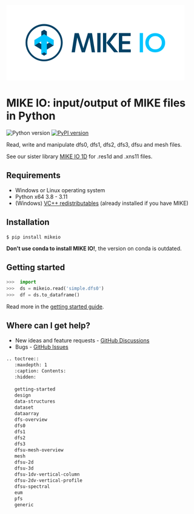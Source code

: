 
![](../images/logo/SVG/MIKE-IO-Logo-Pos-RGB.svg)

# MIKE IO: input/output of MIKE files in Python
 ![Python version](https://img.shields.io/pypi/pyversions/mikeio.svg)
[![PyPI version](https://badge.fury.io/py/mikeio.svg)](https://badge.fury.io/py/mikeio)

Read, write and manipulate dfs0, dfs1, dfs2, dfs3, dfsu and mesh files. 

See our sister library [MIKE IO 1D](https://github.com/DHI/mikeio1d) for .res1d and .xns11 files.

## Requirements

* Windows or Linux operating system
* Python x64 3.8 - 3.11
* (Windows) [VC++ redistributables](https://support.microsoft.com/en-us/help/2977003/the-latest-supported-visual-c-downloads>) (already installed if you have MIKE)

## Installation

```
$ pip install mikeio
```
**Don't use conda to install MIKE IO!**, the version on conda is outdated.

## Getting started

```python
>>>  import
>>>  ds = mikeio.read('simple.dfs0')
>>>  df = ds.to_dataframe()
```

Read more in the [getting started guide](getting-started).


Where can I get help?
---------------------

* New ideas and feature requests - [GitHub Discussions](https://github.com/DHI/mikeio/discussions)
* Bugs - [GitHub Issues](https://github.com/DHI/mikeio/issues)

```{eval-rst}
.. toctree::
   :maxdepth: 1
   :caption: Contents:
   :hidden:

   getting-started
   design
   data-structures
   dataset
   dataarray
   dfs-overview
   dfs0
   dfs1
   dfs2
   dfs3
   dfsu-mesh-overview
   mesh
   dfsu-2d
   dfsu-3d
   dfsu-1dv-vertical-column
   dfsu-2dv-vertical-profile
   dfsu-spectral
   eum
   pfs
   generic
```
